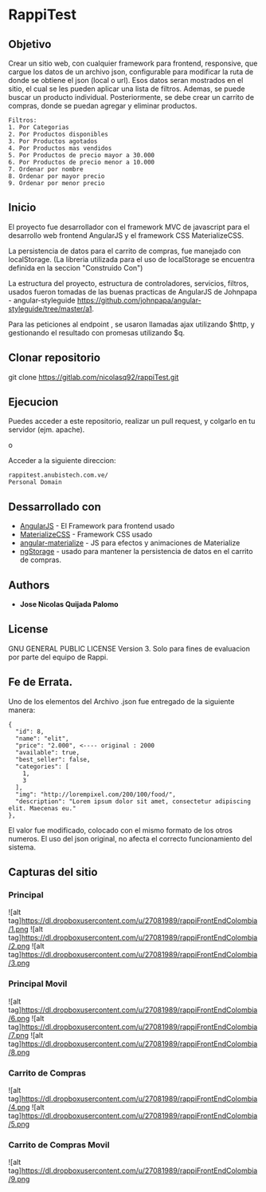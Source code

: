 # RappiTest

## Objetivo
Crear un sitio web, con cualquier framework para frontend, responsive, que cargue los datos de
un archivo json, configurable para modificar la ruta de donde se obtiene el json (local o url).
Esos datos seran mostrados en el sitio, el cual se les pueden aplicar una lista de filtros.
Ademas, se puede buscar un producto individual. Posteriormente, se debe crear un carrito de compras,
donde se puedan agregar y eliminar productos.

```
Filtros:
1. Por Categorias
2. Por Productos disponibles
3. Por Productos agotados
4. Por Productos mas vendidos
5. Por Productos de precio mayor a 30.000
6. Por Productos de precio menor a 10.000
7. Ordenar por nombre
8. Ordenar por mayor precio
9. Ordenar por menor precio
```


## Inicio

El proyecto fue desarrollador con el framework MVC de javascript para el desarrollo web frontend
AngularJS y el framework CSS MaterializeCSS.

La persistencia de datos para el carrito de compras, fue manejado con localStorage.
(La libreria utilizada para el uso de localStorage se encuentra definida en la seccion "Construido Con")

La estructura del proyecto, estructura de controladores, servicios, filtros, usados fueron tomadas de las
buenas practicas de AngularJS de Johnpapa - angular-styleguide https://github.com/johnpapa/angular-styleguide/tree/master/a1.

Para las peticiones al endpoint , se usaron llamadas ajax utilizando $http, y gestionando el resultado con promesas utilizando $q.

## Clonar repositorio
git clone https://gitlab.com/nicolasq92/rappiTest.git


## Ejecucion
Puedes acceder a este repositorio, realizar un pull request, y colgarlo en tu servidor (ejm. apache).

o

Acceder a la siguiente direccion:

```
rappitest.anubistech.com.ve/
Personal Domain
```

## Dessarrollado con

* [AngularJS](https://github.com/angular/angular.js) - El Framework para frontend usado
* [MaterializeCSS](https://github.com/Dogfalo/materialize) - Framework CSS usado
* [angular-materialize](https://github.com/krescruz/angular-materialize) - JS para efectos y animaciones de Materialize
* [ngStorage](https://github.com/gsklee/ngStorage) - usado para mantener la persistencia de datos en el carrito de compras.



## Authors

* **Jose Nicolas Quijada Palomo**

## License

GNU GENERAL PUBLIC LICENSE Version 3.
Solo para fines de evaluacion por parte del equipo de Rappi.

## Fe de Errata.

Uno de los elementos del Archivo .json fue entregado de la siguiente manera:

```
{
  "id": 8,
  "name": "elit",
  "price": "2.000", <---- original : 2000
  "available": true,
  "best_seller": false,
  "categories": [
    1,
    3
  ],
  "img": "http://lorempixel.com/200/100/food/",
  "description": "Lorem ipsum dolor sit amet, consectetur adipiscing elit. Maecenas eu."
},
```
El valor fue modificado, colocado con el mismo formato de los otros numeros. El uso del json original,
no afecta el correcto funcionamiento del sistema.

## Capturas del sitio

### Principal

![alt tag]https://dl.dropboxusercontent.com/u/27081989/rappiFrontEndColombia/1.png
![alt tag]https://dl.dropboxusercontent.com/u/27081989/rappiFrontEndColombia/2.png
![alt tag]https://dl.dropboxusercontent.com/u/27081989/rappiFrontEndColombia/3.png

### Principal Movil
![alt tag]https://dl.dropboxusercontent.com/u/27081989/rappiFrontEndColombia/6.png
![alt tag]https://dl.dropboxusercontent.com/u/27081989/rappiFrontEndColombia/7.png
![alt tag]https://dl.dropboxusercontent.com/u/27081989/rappiFrontEndColombia/8.png

### Carrito de Compras

![alt tag]https://dl.dropboxusercontent.com/u/27081989/rappiFrontEndColombia/4.png
![alt tag]https://dl.dropboxusercontent.com/u/27081989/rappiFrontEndColombia/5.png

### Carrito de Compras Movil
![alt tag]https://dl.dropboxusercontent.com/u/27081989/rappiFrontEndColombia/9.png
